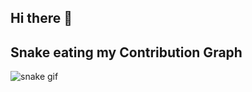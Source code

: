 ## Hi there 👋

<!--
**KolaAdetola/KolaAdetola** is a ✨ _special_ ✨ repository because its `README.md` (this file) appears on your GitHub profile.

Here are some ideas to get you started:

- 🔭 I’m currently working on ...
- 🌱 I’m currently learning ...
- 👯 I’m looking to collaborate on ...
- 🤔 I’m looking for help with ...
- 💬 Ask me about ...
- 📫 How to reach me: ...
- 😄 Pronouns: ...
- ⚡ Fun fact: ...
-->

## Snake eating my Contribution Graph
![snake gif](https://github.com/KolaAdetola/KolaAdetola/blob/output/github-contribution-grid-snake.gif)
